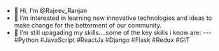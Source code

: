 - 👋 Hi, I’m @Rajeev_Ranjan
- 👀 I’m interested in learning new innovative technologies and ideas to make change for the betterment of our community.
- 🌱 I’m still upagading my skills....some of the key skills i know are:
---   #Python #JavaScript #ReactJs #Django #Flask #Redux #GIT

<!---
ranjanrajeev95/ranjanrajeev95 is a ✨ special ✨ repository because its `README.md` (this file) appears on your GitHub profile.
You can click the Preview link to take a look at your changes.
--->
